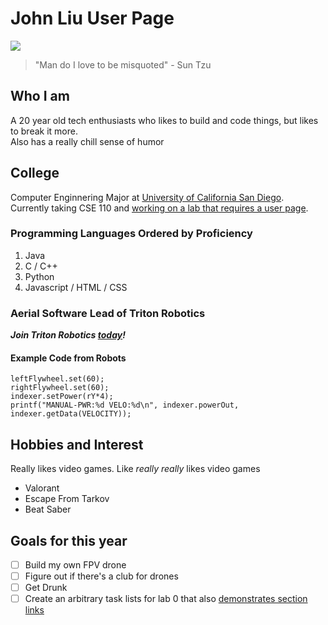 # John Liu User Page
![](https://i.redd.it/scupjyjwyqs11.jpg)
> "Man do I love to be misquoted" - Sun Tzu
## Who I am
A 20 year old tech enthusiasts who likes to build and code things, but likes to break it more.\
Also has a really chill sense of humor
## College
Computer Enginnering Major at [University of California San Diego](https://ucsd.edu/).\
Currently taking CSE 110 and [working on a lab that requires a user page](Lab0.md).
### Programming Languages Ordered by Proficiency
1. Java
2. C / C++
3. Python
4. Javascript / HTML / CSS

### Aerial Software Lead of Triton Robotics
***Join Triton Robotics [today](https://tritonrobotics.ucsd.edu/)!***
#### Example Code from Robots
```
leftFlywheel.set(60);
rightFlywheel.set(60); 
indexer.setPower(rY*4);
printf("MANUAL-PWR:%d VELO:%d\n", indexer.powerOut, indexer.getData(VELOCITY));
```

## Hobbies and Interest
Really likes video games. Like *really really* likes video games
- Valorant
- Escape From Tarkov
- Beat Saber

## Goals for this year
- [ ] Build my own FPV drone
- [ ] Figure out if there's a club for drones
- [ ] Get Drunk
- [ ] Create an arbitrary task lists for lab 0 that also [demonstrates section links]()